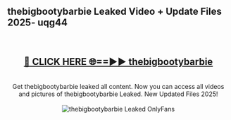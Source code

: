 <h2>thebigbootybarbie Leaked Video + Update Files 2025- uqg44</h2>
<br>
<div align="center">
<h2><a href="https://libra.edu.pl?thebigbootybarbie" rel="nofollow">🔴 CLICK HERE 🌐==►► thebigbootybarbie</a></h2>
<br>
Get thebigbootybarbie leaked all content. Now you can access all videos and pictures of thebigbootybarbie Leaked. New Updated Files 2025!
<br>
<br>
<a href="https://libra.edu.pl?thebigbootybarbie" rel="nofollow" data-target="animated-image.originalLink"><img src="https://i.ibb.co.com/WyWwxjT/player-gif2.gif" alt="thebigbootybarbie Leaked OnlyFans" style="max-width: 100%; display: inline-block;" data-target="animated-image.originalImage"></a>
</div>
<br>